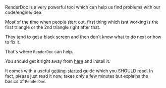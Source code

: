 RenderDoc is a very powerful tool which can help us find problems with our code/engine/idea.

Most of the time when people start out, first thing which isnt working is the first triangle or the 2nd triangle right after that.

They tend to get a black screen and then don't know what to do next or how to fix it.

That's where `RenderDoc` can help.

You should get it right away from [here](https://renderdoc.org) and install it.

It comes with a useful [getting-started](https://renderdoc.org/docs/getting_started/index.html) guide which you SHOULD read. In fact, please just read it now, takes only a few minutes but explains the basics of `RenderDoc`.


